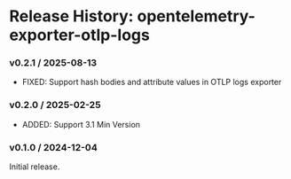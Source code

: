 # Release History: opentelemetry-exporter-otlp-logs

### v0.2.1 / 2025-08-13

* FIXED: Support hash bodies and attribute values in OTLP logs exporter

### v0.2.0 / 2025-02-25

- ADDED: Support 3.1 Min Version

### v0.1.0 / 2024-12-04

Initial release.
